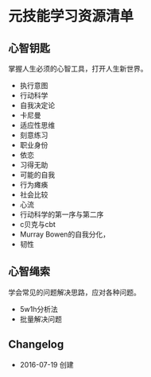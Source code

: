 # 元技能学习资源清单

## 心智钥匙

掌握人生必须的心智工具，打开人生新世界。

* 执行意图
* 行动科学
* 自我决定论
* 卡尼曼
* 适应性思维
* 刻意练习
* 职业身份
* 依恋
* 习得无助
* 可能的自我
* 行为瘫痪
* 社会比较
* 心流
* 行动科学的第一序与第二序
* c贝克与cbt
* Murray Bowen的自我分化，
* 韧性

## 心智绳索

学会常见的问题解决思路，应对各种问题。

- 5w1h分析法
- 批量解决问题


## Changelog

- 2016-07-19 创建
